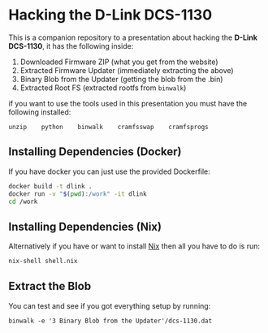 # Hacking the D-Link DCS-1130

This is a companion repository to a presentation about hacking the **D-Link DCS-1130**, it has the following inside:


1. Downloaded Firmware ZIP (what you get from the website)
2. Extracted Firmware Updater (immediately extracting the above)
3. Binary Blob from the Updater (getting the blob from the .bin)
4. Extracted Root FS (extracted rootfs from `binwalk`)

if you want to use the tools used in this presentation you must have the following installed:

```
unzip    python    binwalk    cramfsswap    cramfsprogs
```

## Installing Dependencies (Docker)

If you have docker you can just use the provided Dockerfile:

```bash
docker build -t dlink .
docker run -v "$(pwd):/work" -it dlink
cd /work
```

## Installing Dependencies (Nix)

Alternatively if you have or want to install [Nix](https://nixos.org/nix/) then all you have to do is run:

```bash
nix-shell shell.nix
```

## Extract the Blob

You can test and see if you got everything setup by running:

```
binwalk -e '3 Binary Blob from the Updater'/dcs-1130.dat
```
